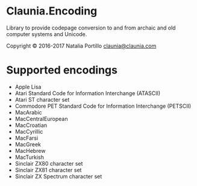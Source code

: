 ﻿Claunia.Encoding
================

Library to provide codepage conversion to and from archaic and old computer systems and Unicode.

Copyright © 2016-2017 Natalia Portillo <claunia@claunia.com>

Supported encodings
==============================
* Apple Lisa
* Atari Standard Code for Information Interchange (ATASCII)
* Atari ST character set
* Commodore PET Standard Code for Information Interchange (PETSCII)
* MacArabic
* MacCentralEuropean
* MacCroatian
* MacCyrillic
* MacFarsi
* MacGreek
* MacHebrew
* MacTurkish
* Sinclair ZX80 character set
* Sinclair ZX81 character set
* Sinclair ZX Spectrum character set
